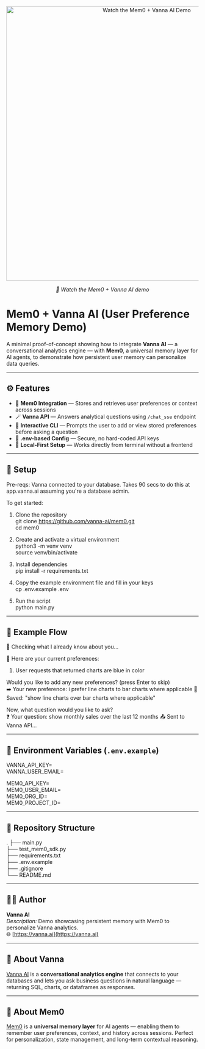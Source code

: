 <p align="center">
  <a href="https://youtu.be/n9hJMWUGwRw" target="_blank">
    <img src="https://img.youtube.com/vi/n9hJMWUGwRw/maxresdefault.jpg" 
         alt="Watch the Mem0 + Vanna AI Demo" 
         width="720">
  </a>
</p>
<p align="center">
  <em>🎥 Watch the Mem0 + Vanna AI demo</em>
</p>

# Mem0 + Vanna AI (User Preference Memory Demo)

A minimal proof-of-concept showing how to integrate **Vanna AI** — a conversational analytics engine — with **Mem0**, a universal memory layer for AI agents, to demonstrate how persistent user memory can personalize data queries.

---

## ⚙️ Features

- 🧠 **Mem0 Integration** — Stores and retrieves user preferences or context across sessions  
- 🪄 **Vanna API** — Answers analytical questions using `/chat_sse` endpoint  
- 💬 **Interactive CLI** — Prompts the user to add or view stored preferences before asking a question  
- 🔐 **.env-based Config** — Secure, no hard-coded API keys  
- 🧩 **Local-First Setup** — Works directly from terminal without a frontend  

---

## 🚀 Setup

Pre-reqs: Vanna connected to your database. Takes 90 secs to do this at app.vanna.ai assuming you're a database admin. 

To get started:

1. Clone the repository  
   git clone https://github.com/vanna-ai/mem0.git  
   cd mem0  

2. Create and activate a virtual environment  
   python3 -m venv venv  
   source venv/bin/activate  

3. Install dependencies  
   pip install -r requirements.txt  

4. Copy the example environment file and fill in your keys  
   cp .env.example .env  

5. Run the script  
   python main.py  

---

## 💬 Example Flow

🤖 Checking what I already know about you...

🧠 Here are your current preferences:  
1. User requests that returned charts are blue in color

Would you like to add any new preferences? (press Enter to skip)  
➡️  Your new preference: i prefer line charts to bar charts where applicable
💾 Saved: "show line charts over bar charts where applicable"

Now, what question would you like to ask?  
❓ Your question: show monthly sales over the last 12 months
📤 Sent to Vanna API...

---

## 🔑 Environment Variables (`.env.example`)

VANNA_API_KEY=  
VANNA_USER_EMAIL=  

MEM0_API_KEY=  
MEM0_USER_EMAIL=  
MEM0_ORG_ID=  
MEM0_PROJECT_ID=  

---

## 📁 Repository Structure

.
├── main.py  
├── test_mem0_sdk.py  
├── requirements.txt  
├── .env.example  
├── .gitignore  
└── README.md  

---

## 👨‍💻 Author

**Vanna AI**  
*Description:* Demo showcasing persistent memory with Mem0 to personalize Vanna analytics.  
🌐 [https://vanna.ai](https://vanna.ai)

---

## 🧠 About Vanna

[Vanna AI](https://vanna.ai) is a **conversational analytics engine** that connects to your databases and lets you ask business questions in natural language — returning SQL, charts, or dataframes as responses.

---

## 🧠 About Mem0

[Mem0](https://mem0.ai) is a **universal memory layer** for AI agents — enabling them to remember user preferences, context, and history across sessions. Perfect for personalization, state management, and long-term contextual reasoning.
